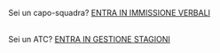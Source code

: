 Sei un capo-squadra? [ENTRA IN IMMISSIONE VERBALI](http://applicazioni.regione.umbria.it/caccia-battute)
<br>
<br>

Sei un ATC? [ENTRA IN GESTIONE STAGIONI](http://applicazioni.regione.umbria.it/caccia-admin)
